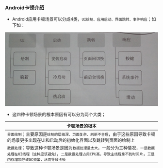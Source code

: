 ### Android卡顿介绍
+ Android应用卡顿场景可以分成4类，`UI绘制、应用启动、界面跳转、事件响应`；如下如：

![image](https://github.com/ningbaoqi/PerformanceOptimization/blob/master/gif/pic-1.jpg)

+ 这四种卡顿场景的根本原因有可以分为两个大类；

|卡顿场景的根本|
|------|
|`界面绘制`；主要原因是`绘制的层级深、页面复杂、刷新不合理`，由于这些原因导致卡顿的场景更多出现在UI和启动后的初始化界面以及跳转到页面的绘制上|
|`数据处理`；导致这种卡顿场景是因为`数据处理量太大`，一般分为三种情况，`一是数据处理在UI线程（这种应该避免）`，`二是数据处理占用CPU高，导致主线程拿不到时间片`，`三是内存增加导致GC频繁，从而导致卡顿`|

